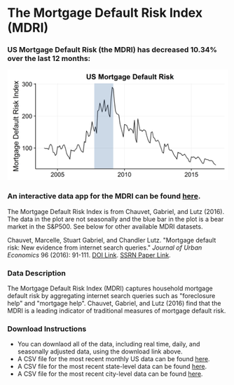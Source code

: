 # The Mortgage Default Risk Index (MDRI)

### US Mortgage Default Risk (the MDRI) has decreased 10.34% over the last 12 months:

![US MDRI Plot](Data/mdri_us.png)

### An interactive data app for the MDRI can be found [here](https://chandlerlutz.shinyapps.io/mdri-app/).

The Mortgage Default Risk Index is from Chauvet, Gabriel, and Lutz
(2016). The data in the plot are not seasonally and the blue bar in the plot is
a bear market in the S&P500. See below for other available MDRI datasets.

Chauvet, Marcelle, Stuart Gabriel, and Chandler Lutz. "Mortgage
default risk: New evidence from internet search queries." *Journal of
Urban Economics* 96 (2016): 91-111. [DOI Link](http://dx.doi.org/10.1016/j.jue.2016.08.004). [SSRN Paper Link](https://papers.ssrn.com/sol3/papers.cfm?abstract_id=2816207).

### Data Description

The Mortgage Default Risk Index (MDRI) captures household mortgage
default risk by aggregating internet search queries such as
"foreclosure help" and "mortgage help". Chauvet, Gabriel, and Lutz
(2016) find that the MDRI is a leading indicator of traditional
measures of mortgage default risk.

### Download Instructions

* You can downlaod all of the data, including real time, daily,
  and seasonally adjusted data, using the download link above.
* A CSV file for the most recent monthly US data can be found [here](Data/MDRI_US_nsa.csv).
* A CSV file for the most recent state-level data can be found [here](Data/MDRI_States_nsa.csv).
* A CSV file for the most recent city-level data can be found [here](Data/MDRI_Cities_nsa.csv).

